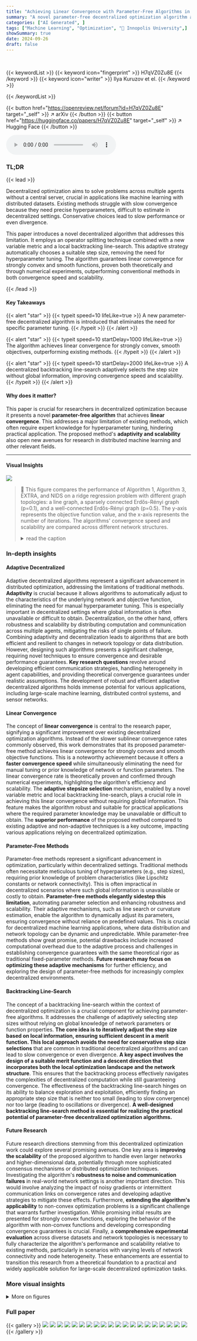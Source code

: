 ```yaml
---
title: "Achieving Linear Convergence with Parameter-Free Algorithms in Decentralized Optimization"
summary: "A novel parameter-free decentralized optimization algorithm achieves linear convergence for strongly convex, smooth objectives, eliminating the need for hyperparameter tuning and improving scalability..."
categories: ["AI Generated", ]
tags: ["Machine Learning", "Optimization", "🏢 Innopolis University",]
showSummary: true
date: 2024-09-26
draft: false
---
```


<br>

{{< keywordList >}}
{{< keyword icon="fingerprint" >}} H7qVZ0Zu8E {{< /keyword >}}
{{< keyword icon="writer" >}} Ilya Kuruzov et el. {{< /keyword >}}
 
{{< /keywordList >}}

{{< button href="https://openreview.net/forum?id=H7qVZ0Zu8E" target="_self" >}}
↗ arXiv
{{< /button >}}
{{< button href="https://huggingface.co/papers/H7qVZ0Zu8E" target="_self" >}}
↗ Hugging Face
{{< /button >}}



<audio controls>
    <source src="https://ai-paper-reviewer.com/H7qVZ0Zu8E/podcast.wav" type="audio/wav">
    Your browser does not support the audio element.
</audio>


### TL;DR


{{< lead >}}

Decentralized optimization aims to solve problems across multiple agents without a central server, crucial in applications like machine learning with distributed datasets. Existing methods struggle with slow convergence because they need precise hyperparameters, difficult to estimate in decentralized settings.  Conservative choices lead to slow performance or even divergence. 

This paper introduces a novel decentralized algorithm that addresses this limitation. It employs an operator splitting technique combined with a new variable metric and a local backtracking line-search. This adaptive strategy automatically chooses a suitable step size, removing the need for hyperparameter tuning.  The algorithm guarantees linear convergence for strongly convex and smooth functions, proven both theoretically and through numerical experiments, outperforming conventional methods in both convergence speed and scalability.

{{< /lead >}}


#### Key Takeaways

{{< alert "star" >}}
{{< typeit speed=10 lifeLike=true >}} A new parameter-free decentralized algorithm is introduced that eliminates the need for specific parameter tuning. {{< /typeit >}}
{{< /alert >}}

{{< alert "star" >}}
{{< typeit speed=10 startDelay=1000 lifeLike=true >}} The algorithm achieves linear convergence for strongly convex, smooth objectives, outperforming existing methods. {{< /typeit >}}
{{< /alert >}}

{{< alert "star" >}}
{{< typeit speed=10 startDelay=2000 lifeLike=true >}} A decentralized backtracking line-search adaptively selects the step size without global information, improving convergence speed and scalability. {{< /typeit >}}
{{< /alert >}}

#### Why does it matter?
This paper is crucial for researchers in decentralized optimization because it presents a novel **parameter-free algorithm** that achieves **linear convergence**. This addresses a major limitation of existing methods, which often require expert knowledge for hyperparameter tuning, hindering practical application.  The proposed method's **adaptivity and scalability** also open new avenues for research in distributed machine learning and other relevant fields.

------
#### Visual Insights



![](https://ai-paper-reviewer.com/H7qVZ0Zu8E/figures_9_1.jpg)

> 🔼 This figure compares the performance of Algorithm 1, Algorithm 3, EXTRA, and NIDS on a ridge regression problem with different graph topologies: a line graph, a sparsely connected Erdős-Rényi graph (p=0.1), and a well-connected Erdős-Rényi graph (p=0.5).  The y-axis represents the objective function value, and the x-axis represents the number of iterations.  The algorithms' convergence speed and scalability are compared across different network structures.
> <details>
> <summary>read the caption</summary>
> Figure 1: Ridge regression on different graphs: (1a) Line graph; (1b) Erdős-Rényi Graph with edge activation probability p = 0.1; (1c) Erdős-Rényi Graph with edge activation probability p = 0.5
> </details>







### In-depth insights


#### Adaptive Decentralized
Adaptive decentralized algorithms represent a significant advancement in distributed optimization, addressing the limitations of traditional methods.  **Adaptivity** is crucial because it allows algorithms to automatically adjust to the characteristics of the underlying network and objective function, eliminating the need for manual hyperparameter tuning.  This is especially important in decentralized settings where global information is often unavailable or difficult to obtain. Decentralization, on the other hand, offers robustness and scalability by distributing computation and communication across multiple agents, mitigating the risks of single points of failure. Combining adaptivity and decentralization leads to algorithms that are both efficient and resilient to changes in network topology or data distribution.  However, designing such algorithms presents a significant challenge, requiring novel techniques to ensure convergence and desirable performance guarantees.  **Key research questions** revolve around developing efficient communication strategies, handling heterogeneity in agent capabilities, and providing theoretical convergence guarantees under realistic assumptions.  The development of robust and efficient adaptive decentralized algorithms holds immense potential for various applications, including large-scale machine learning, distributed control systems, and sensor networks.

#### Linear Convergence
The concept of **linear convergence** is central to the research paper, signifying a significant improvement over existing decentralized optimization algorithms.  Instead of the slower sublinear convergence rates commonly observed, this work demonstrates that its proposed parameter-free method achieves linear convergence for strongly convex and smooth objective functions. This is a noteworthy achievement because it offers a **faster convergence speed** while simultaneously eliminating the need for manual tuning or prior knowledge of network or function parameters.  The linear convergence rate is theoretically proven and confirmed through numerical experiments, highlighting the algorithm's efficiency and scalability.  The **adaptive stepsize selection** mechanism, enabled by a novel variable metric and local backtracking line-search, plays a crucial role in achieving this linear convergence without requiring global information.  This feature makes the algorithm robust and suitable for practical applications where the required parameter knowledge may be unavailable or difficult to obtain. The **superior performance** of the proposed method compared to existing adaptive and non-adaptive techniques is a key outcome, impacting various applications relying on decentralized optimization.

#### Parameter-Free Methods
Parameter-free methods represent a significant advancement in optimization, particularly within decentralized settings.  Traditional methods often necessitate meticulous tuning of hyperparameters (e.g., step sizes), requiring prior knowledge of problem characteristics (like Lipschitz constants or network connectivity). This is often impractical in decentralized scenarios where such global information is unavailable or costly to obtain. **Parameter-free methods elegantly sidestep this limitation**, automating parameter selection and enhancing robustness and scalability.  Their adaptive mechanisms, such as line search or curvature estimation, enable the algorithm to dynamically adjust its parameters, ensuring convergence without reliance on predefined values.  This is crucial for decentralized machine learning applications, where data distribution and network topology can be dynamic and unpredictable. While parameter-free methods show great promise, potential drawbacks include increased computational overhead due to the adaptive process and challenges in establishing convergence guarantees with the same theoretical rigor as traditional fixed-parameter methods.  **Future research may focus on optimizing these adaptive mechanisms** for further efficiency, and exploring the design of parameter-free methods for increasingly complex decentralized environments.

#### Backtracking Line-Search
The concept of a backtracking line-search within the context of decentralized optimization is a crucial component for achieving parameter-free algorithms.  It addresses the challenge of adaptively selecting step sizes without relying on global knowledge of network parameters or function properties.  **The core idea is to iteratively adjust the step size based on local information, ensuring sufficient descent in a merit function. This local approach avoids the need for conservative step size selections** that are common in traditional decentralized algorithms and can lead to slow convergence or even divergence.  **A key aspect involves the design of a suitable merit function and a descent direction that incorporates both the local optimization landscape and the network structure**.  This ensures that the backtracking process effectively navigates the complexities of decentralized computation while still guaranteeing convergence.  The effectiveness of the backtracking line-search hinges on its ability to balance exploration and exploitation, efficiently finding an appropriate step size that is neither too small (leading to slow convergence) nor too large (leading to oscillations or divergence).  **A well-designed backtracking line-search method is essential for realizing the practical potential of parameter-free decentralized optimization algorithms.**

#### Future Research
Future research directions stemming from this decentralized optimization work could explore several promising avenues.  One key area is **improving the scalability** of the proposed algorithm to handle even larger networks and higher-dimensional data, potentially through more sophisticated consensus mechanisms or distributed optimization techniques.  Investigating the algorithm's **robustness to noise and communication failures** in real-world network settings is another important direction. This would involve analyzing the impact of noisy gradients or intermittent communication links on convergence rates and developing adaptive strategies to mitigate these effects.  Furthermore, **extending the algorithm's applicability** to non-convex optimization problems is a significant challenge that warrants further investigation.  While promising initial results are presented for strongly convex functions, exploring the behavior of the algorithm with non-convex functions and developing corresponding convergence guarantees is crucial. Finally, a **comprehensive experimental evaluation** across diverse datasets and network topologies is necessary to fully characterize the algorithm's performance and scalability relative to existing methods, particularly in scenarios with varying levels of network connectivity and node heterogeneity.  These enhancements are essential to transition this research from a theoretical foundation to a practical and widely applicable solution for large-scale decentralized optimization tasks.


### More visual insights

<details>
<summary>More on figures
</summary>


![](https://ai-paper-reviewer.com/H7qVZ0Zu8E/figures_9_2.jpg)

> 🔼 This figure shows the results of the ridge regression experiments on three different graph topologies with varying connectivity: line graph, sparse Erdős-Rényi graph (p=0.1), and well-connected Erdős-Rényi graph (p=0.5). It compares the performance of Algorithm 1 and Algorithm 3 against EXTRA and NIDS (both fine-tuned).  The x-axis represents the number of iterations, and the y-axis represents the error ||X - X*||.  The plots illustrate the convergence speed and scalability of the proposed algorithms compared to the existing methods.
> <details>
> <summary>read the caption</summary>
> Figure 1: Ridge regression on different graphs: (1a) Line graph; (1b) Erdős-Rényi Graph with edge activation probability p = 0.1; (1c) Erdős-Rényi Graph with edge activation probability p = 0.5
> </details>



![](https://ai-paper-reviewer.com/H7qVZ0Zu8E/figures_26_1.jpg)

> 🔼 The figure shows the results of a ridge regression experiment using three different graph topologies: a line graph, a sparsely connected Erdős-Rényi graph (p=0.1), and a well-connected Erdős-Rényi graph (p=0.5).  The plots compare the performance of Algorithm 1, Algorithm 3, EXTRA (fine-tuned), and NIDS (fine-tuned) in terms of convergence speed (logarithmic scale of error vs. number of iterations).  It illustrates how the proposed algorithms perform compared to existing methods under varying network connectivity.
> <details>
> <summary>read the caption</summary>
> Figure 1: Ridge regression on different graphs: (1a) Line graph; (1b) Erdős-Rényi Graph with edge activation probability p = 0.1; (1c) Erdős-Rényi Graph with edge activation probability p = 0.5
> </details>



</details>






### Full paper

{{< gallery >}}
<img src="https://ai-paper-reviewer.com/H7qVZ0Zu8E/1.png" class="grid-w50 md:grid-w33 xl:grid-w25" />
<img src="https://ai-paper-reviewer.com/H7qVZ0Zu8E/2.png" class="grid-w50 md:grid-w33 xl:grid-w25" />
<img src="https://ai-paper-reviewer.com/H7qVZ0Zu8E/3.png" class="grid-w50 md:grid-w33 xl:grid-w25" />
<img src="https://ai-paper-reviewer.com/H7qVZ0Zu8E/4.png" class="grid-w50 md:grid-w33 xl:grid-w25" />
<img src="https://ai-paper-reviewer.com/H7qVZ0Zu8E/5.png" class="grid-w50 md:grid-w33 xl:grid-w25" />
<img src="https://ai-paper-reviewer.com/H7qVZ0Zu8E/6.png" class="grid-w50 md:grid-w33 xl:grid-w25" />
<img src="https://ai-paper-reviewer.com/H7qVZ0Zu8E/7.png" class="grid-w50 md:grid-w33 xl:grid-w25" />
<img src="https://ai-paper-reviewer.com/H7qVZ0Zu8E/8.png" class="grid-w50 md:grid-w33 xl:grid-w25" />
<img src="https://ai-paper-reviewer.com/H7qVZ0Zu8E/9.png" class="grid-w50 md:grid-w33 xl:grid-w25" />
<img src="https://ai-paper-reviewer.com/H7qVZ0Zu8E/10.png" class="grid-w50 md:grid-w33 xl:grid-w25" />
<img src="https://ai-paper-reviewer.com/H7qVZ0Zu8E/11.png" class="grid-w50 md:grid-w33 xl:grid-w25" />
<img src="https://ai-paper-reviewer.com/H7qVZ0Zu8E/12.png" class="grid-w50 md:grid-w33 xl:grid-w25" />
<img src="https://ai-paper-reviewer.com/H7qVZ0Zu8E/13.png" class="grid-w50 md:grid-w33 xl:grid-w25" />
<img src="https://ai-paper-reviewer.com/H7qVZ0Zu8E/14.png" class="grid-w50 md:grid-w33 xl:grid-w25" />
<img src="https://ai-paper-reviewer.com/H7qVZ0Zu8E/15.png" class="grid-w50 md:grid-w33 xl:grid-w25" />
<img src="https://ai-paper-reviewer.com/H7qVZ0Zu8E/16.png" class="grid-w50 md:grid-w33 xl:grid-w25" />
<img src="https://ai-paper-reviewer.com/H7qVZ0Zu8E/17.png" class="grid-w50 md:grid-w33 xl:grid-w25" />
<img src="https://ai-paper-reviewer.com/H7qVZ0Zu8E/18.png" class="grid-w50 md:grid-w33 xl:grid-w25" />
<img src="https://ai-paper-reviewer.com/H7qVZ0Zu8E/19.png" class="grid-w50 md:grid-w33 xl:grid-w25" />
<img src="https://ai-paper-reviewer.com/H7qVZ0Zu8E/20.png" class="grid-w50 md:grid-w33 xl:grid-w25" />
{{< /gallery >}}